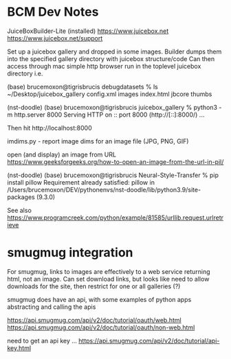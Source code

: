 # BCM Dev Notes

JuiceBoxBuilder-Lite (installed)
https://www.juicebox.net
https://www.juicebox.net/support

Set up a juicebox gallery and dropped in some images.
Builder dumps them into the specified gallery directory with juicebox structure/code
Can then access through mac simple http browser run in the toplevel juicebox directory
i.e.

(base) brucemoxon@tigrisbrucis debugdatasets % ls ~/Desktop/juicebox_gallery
config.xml	images		index.html	jbcore		thumbs

(nst-doodle) (base) brucemoxon@tigrisbrucis juicebox_gallery % python3 -m http.server 8000
Serving HTTP on :: port 8000 (http://[::]:8000/) ...

Then hit http://localhost:8000


imdims.py - report image dims for an image file (JPG, PNG, GIF)

open (and display) an image from URL
https://www.geeksforgeeks.org/how-to-open-an-image-from-the-url-in-pil/

(nst-doodle) (base) brucemoxon@tigrisbrucis Neural-Style-Transfer % pip install pillow
Requirement already satisfied: pillow in /Users/brucemoxon/DEV/pythonenvs/nst-doodle/lib/python3.9/site-packages (9.3.0)

See also
https://www.programcreek.com/python/example/81585/urllib.request.urlretrieve

# smugmug integration

For smugmug, links to images are effectively to a web service returning html, not an image.
Can set download links, but looks like need to allow downloads for the site, then restrict for
one or all galleries (?)

smugmug does have an api, with some examples of python apps abstracting and calling the apis

https://api.smugmug.com/api/v2/doc/tutorial/oauth/web.html
https://api.smugmug.com/api/v2/doc/tutorial/oauth/non-web.html

need to get an api key ...
https://api.smugmug.com/api/v2/doc/tutorial/api-key.html

